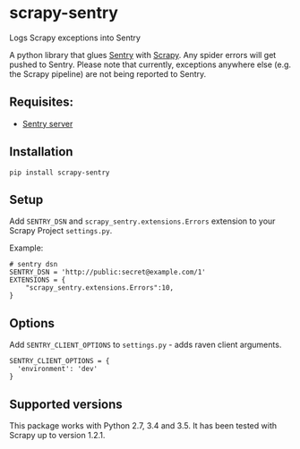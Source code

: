 scrapy-sentry
=============

Logs Scrapy exceptions into Sentry

A python library that glues [Sentry](http://www.getsentry.com) with [Scrapy](http://www.scrapy.org).
Any spider errors will get pushed to Sentry. Please note that currently, exceptions anywhere else (e.g. the Scrapy pipeline)
are not being reported to Sentry.


Requisites: 
-----------

* [Sentry server](http://www.getsentry.com/)

Installation
------------

  ```
  pip install scrapy-sentry
  ```

Setup
-----

Add `SENTRY_DSN` and `scrapy_sentry.extensions.Errors` extension to your Scrapy Project `settings.py`.

Example:

  ```
  # sentry dsn
  SENTRY_DSN = 'http://public:secret@example.com/1'
  EXTENSIONS = {
      "scrapy_sentry.extensions.Errors":10,
  }

  ```

Options
-------
Add `SENTRY_CLIENT_OPTIONS` to `settings.py` - adds raven client arguments.

  ```
  SENTRY_CLIENT_OPTIONS = {
    'environment': 'dev'
  } 
  ```

Supported versions
------------------
This package works with Python 2.7, 3.4 and 3.5. It has been tested with Scrapy up to version 1.2.1.  

